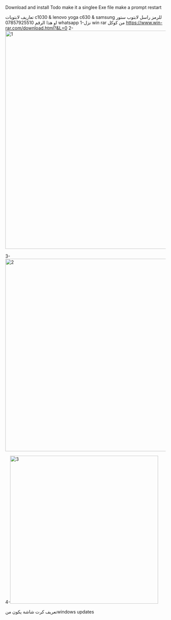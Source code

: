 Download and install
Todo make it a singlee Exe file
make a prompt restart 


تعاريف لابتوبات c1030 & lenovo yoga c630 & samsung للرمز راسل لابتوب ستور او هذا الرقم 07857925510 whatsapp 
1-نزل win rar من كوكل 
https://www.win-rar.com/download.html?&L=0
2-<img width="686" alt="1" src="https://github.com/user-attachments/assets/cee3c589-f1c7-4112-a3f2-a7e1de25db17" />


3-<img width="605" alt="2" src="https://github.com/user-attachments/assets/7238f635-5a92-406b-a2c9-dce74f838aaa" />

4-<img width="465" alt="3" src="https://github.com/user-attachments/assets/62d995c9-8842-49a0-b517-a3d315d52e65" />









تعريف كرت شاشة يكون منwindows updates
